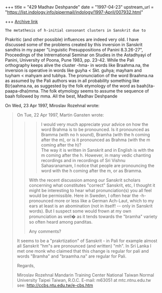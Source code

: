 +++
title = "429 Madhav Deshpande"
date = "1997-04-23"
upstream_url = "https://list.indology.info/pipermail/indology/1997-April/007932.html"

+++
[Archive link](https://list.indology.info/pipermail/indology/1997-April/007932.html)

	The metathesis of h-initial consonant clusters in Sanskrit due to
Prakritic (and other possible) influences are indeed very old.  I have
discussed some of the problems created by this inversion in Sanskrit
sandhis in my paper "Linguistic Presuppositions of Panini 8.3.26-27",
Proceedings of the Intrernational Seminar on Studies in the Astadhyayi of
Panini, University of Poona, Pune 1983, pp. 23-42.
	While the Pali orthography keeps alive the cluster -hma- in words
like Braahma.na, the inversion is operative in words like guyha < Skt. 
guhya; mayham and tuyham < mahyam and tubhya.  The pronunciation of the
word Braahma.na as assumed by the Pali authors was in all probability
something like B(r)aahma.na, as suggested by the folk etymology of the
word as baah(ita-paapa-dha)mma.  The folk etymology seems to assume the
sequence of baah followed by mma.
	All the best,
				Madhav Deshpande

On Wed, 23 Apr 1997, Miroslav Rozehnal wrote:

> On Tue, 22 Apr 1997, Martin Gansten wrote:
> 
> > >I would very much appreciate your advice on how the word 
> > >Brahma is to be pronounced.  Is it pronounced as Bramma 
> > >(with no h sound), Bramha (with the h coming after the m), 
> > >or is it pronounced as Brahma (with the m coming after the h)?  
> > >The way it is written in Sanskrit and in English is with the m 
> > >coming after the h.  However, in many vedic chanting recordings 
> > >and in recordings of Sri Vishnu Sahasranamam, I notice that people 
> > >are pronouncing the word with the h coming after the m, or as 
> > >Bramma.  
> > 
> > With the recent discussion among our Sanskrit scholars concerning what
> > constitutes "correct" Sanskrit, etc, I thought it might be interesting to
> > hear what pronunciation(s) you all feel would be permissible. Here in
> > Sweden, I often hear the -h- pronounced more or less like a German Ach-Laut,
> > which to my ears at least is an abomination (not in itself! -- only in
> > Sanskrit words). But I suspect some would frown at my own pronunciation as
> > well� as it tends towards the "bramha" variety so often heard among panditas.
> > 
> > Any comments?
> 
> It seems to be a "prakrtization" of Sanskrit - in Pali for example almost 
> all Sanskrit "hm"s are pronounced (and written) "mh".
> In Sri Lanka I met one monk who claimed that this change is regular for 
> pali and words "Bramha" and "braamha.na" are regular for Pali.
> 
> Regards, 
> 
> Miroslav Rozehnal
> Mandarin Training Center
> National Taiwan Normal University
> Taipei
> Taiwan, R.O.C.
> E-mail: m63051 at mtc.ntnu.edu.tw
> see: http://ccbs.ntu.edu.tw/e-cbs.htm
> 
> 





